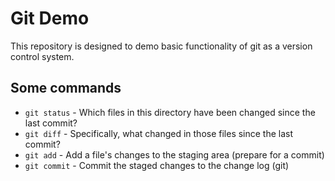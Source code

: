 # Git Demo
This repository is designed to demo basic functionality of git as a version control system.

## Some commands
- `git status` - Which files in this directory have been changed since the last commit?
- `git diff` - Specifically, what changed in those files since the last commit?
- `git add` - Add a file's changes to the staging area (prepare for a commit)
- `git commit` - Commit the staged changes to the change log (git)